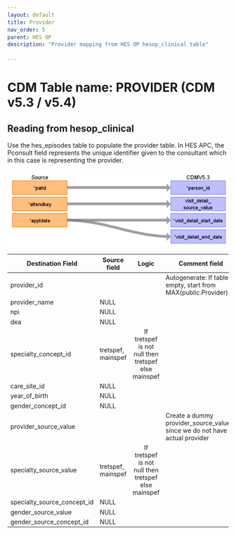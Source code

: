 ```yaml
---
layout: default
title: Provider
nav_order: 5
parent: HES OP
description: "Provider mapping from HES OP hesop_clinical table"

---
```


# CDM Table name: PROVIDER (CDM v5.3 / v5.4)

## Reading from hesop_clinical

Use the hes_episodes table to populate the provider table. In HES APC, the Pconsult field represents the unique identifier given to the consultant which in this case is representing the provider.  

![](images/image3.png)

| Destination Field | Source field | Logic | Comment field |
| --- | --- | :---: | --- |
| provider_id | | | Autogenerate: If table is empty, start from MAX(public.Provider)+1 |
| provider_name | NULL |  |  |
| npi | NULL |  |  |
| dea |NULL  |  |  |
| specialty_concept_id | tretspef, mainspef | If tretspef is not null then tretspef else mainspef|
| care_site_id | NULL| | |
| year_of_birth | NULL |  |  |
| gender_concept_id | NULL | |  |
| provider_source_value | |  | Create a dummy provider_source_value since we do not have an actual provider |
| specialty_source_value | tretspef, mainspef | If tretspef is not null then tretspef else mainspef|
| specialty_source_concept_id |NULL  |  | |
| gender_source_value | NULL| |  |
| gender_source_concept_id | NULL |  | |